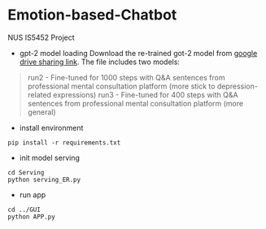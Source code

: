 # Emotion-based-Chatbot
NUS IS5452 Project

- gpt-2 model loading
Download the re-trained got-2 model from [google drive sharing link](https://drive.google.com/file/d/1vO3N0RKABo0p1shm7I6drUNMnbHY3NU6/view?usp=sharing).
The file includes two models:
>run2 - Fine-tuned for 1000 steps with Q&A sentences from professional mental consultation platform (more stick to depression-related expressions)
>run3 - Fine-tuned for 400 steps with Q&A sentences from professional mental consultation platform (more general)


- install environment
```shell
pip install -r requirements.txt

```
- init model serving
```shell
cd Serving
python serving_ER.py

```
- run app
```shell
cd ../GUI
python APP.py

```
